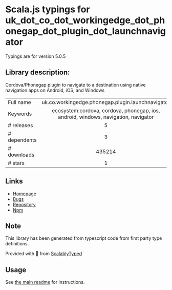 
# Scala.js typings for uk_dot_co_dot_workingedge_dot_phonegap_dot_plugin_dot_launchnavigator

Typings are for version 5.0.5

## Library description:
Cordova/Phonegap plugin to navigate to a destination using native navigation apps on Android, iOS, and Windows

|                    |                 |
| ------------------ | :-------------: |
| Full name          | uk.co.workingedge.phonegap.plugin.launchnavigator |
| Keywords           | ecosystem:cordova, cordova, phonegap, ios, android, windows, navigation, navigator |
| # releases         | 5 |
| # dependents       | 3 |
| # downloads        | 435214 |
| # stars            | 1 |

## Links
- [Homepage](https://github.com/dpa99c/phonegap-launch-navigator#readme)
- [Bugs](https://github.com/dpa99c/phonegap-launch-navigator/issues)
- [Repository](https://github.com/dpa99c/phonegap-launch-navigator)
- [Npm](https://www.npmjs.com/package/uk.co.workingedge.phonegap.plugin.launchnavigator)
    


## Note
This library has been generated from typescript code from first party type definitions.

Provided with :purple_heart: from [ScalablyTyped](https://github.com/oyvindberg/ScalablyTyped)

## Usage
See [the main readme](../../readme.md) for instructions.


